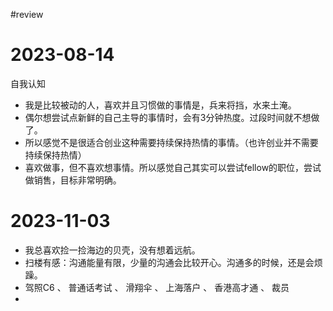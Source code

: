 #review 

# 2023-08-14
自我认知
- 我是比较被动的人，喜欢并且习惯做的事情是，兵来将挡，水来土淹。
- 偶尔想尝试点新鲜的自己主导的事情时，会有3分钟热度。过段时间就不想做了。
- 所以感觉不是很适合创业这种需要持续保持热情的事情。（也许创业并不需要持续保持热情）
- 喜欢做事，但不喜欢想事情。所以感觉自己其实可以尝试fellow的职位，尝试做销售，目标非常明确。

# 2023-11-03
- 我总喜欢捡一捡海边的贝壳，没有想着远航。
- 扫楼有感：沟通能量有限，少量的沟通会比较开心。沟通多的时候，还是会烦躁。
- 驾照C6 、 普通话考试 、 滑翔伞 、 上海落户 、 香港高才通 、 裁员
- 